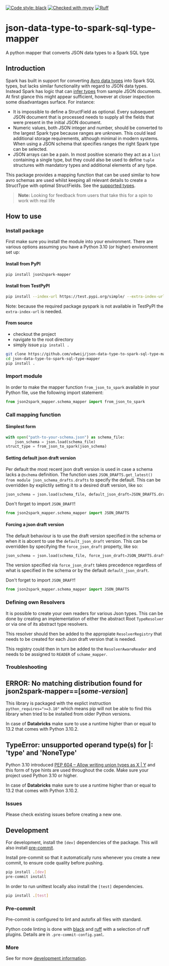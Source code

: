 [![Code style: black](https://img.shields.io/badge/code%20style-black-000000.svg)](https://github.com/psf/black)
[![Checked with mypy](https://www.mypy-lang.org/static/mypy_badge.svg)](https://mypy-lang.org/)
[![Ruff](https://img.shields.io/endpoint?url=https://raw.githubusercontent.com/charliermarsh/ruff/main/assets/badge/v0.json)](https://github.com/charliermarsh/ruff)

# json-data-type-to-spark-sql-type-mapper
A python mapper that converts JSON data types to a Spark SQL type

## Introduction
Spark has built in support for converting [Avro data types](https://avro.apache.org/docs/1.11.1/specification/) into Spark SQL types, but lacks similar functionality with regard to JSON data types. Instead Spark has logic that can [infer types](https://spark.apache.org/docs/latest/sql-data-sources-json.html) from sample JSON documents. At first glance this might appear sufficient, however at closer inspection some disadvantages surface. For instance:

 - It is impossible to define a StructField as optional. Every subsequent JSON document that is processed needs to supply all the fields that were present in the initial JSON document.
 - Numeric values, both JSON integer and number, should be converted to the largest Spark type because ranges are unknown. This could lead additional storage requirements, although minimal in modern systems. When using a JSON schema that specifies ranges the right Spark type can be selected.
 - JSON arrays can be a pain. In most positive scenario they act as a `list` containing a single type, but they could also be used to define `tuple` structures with mandatory types and additional elements of any type.

This package provides a mapping function that can be used similar to how avro schemas are used whilst keeping all relevant details to create a StructType with optimal StructFields. See the [supported types](docs/types.md).

> **Note:** Looking for feedback from users that take this for a spin to work with real life

## How to use

### Install package
First make sure you install the module into your environment. There are various options assuming you have a Python 3.10 (or higher) environment set up:

#### Install from PyPI

```bash
pip install json2spark-mapper
```

#### Install from TestPyPI

```bash
pip install --index-url https://test.pypi.org/simple/ --extra-index-url https://pypi.org/simple/  json2spark-mapper
```
Note: because the required package pyspark is not available in TestPyPI the `extra-index-url` is needed.

#### From source
- checkout the project
- navigate to the root directory
- simply issue `pip install .`

```bash
git clone https://github.com/vdweij/json-data-type-to-spark-sql-type-mapper.git
cd json-data-type-to-spark-sql-type-mapper
pip install .
```

### Import module

In order to make the mapper function `from_json_to_spark` available in your Python file, use the following import statement:

```python
from json2spark_mapper.schema_mapper import from_json_to_spark
```

### Call mapping function

#### Simplest form

```python
with open("path-to-your-schema.json") as schema_file:
    json_schema = json.load(schema_file)
struct_type = from_json_to_spark(json_schema)
```

#### Setting default json draft version

Per default the most recent json draft version is used in case a schema lacks a `@schema` definition. The function uses
`JSON_DRAFTS.get_latest() from module json_schema_drafts.drafts` to specify the default. This can be overridden by explictily setting
it to a desired draft version, like so:

```python
json_schema = json.load(schema_file, default_json_draft=JSON_DRAFTS.draft_2019_09)
```

Don't forget to import `JSON_DRAFT`!
```python
from json2spark_mapper.schema_mapper import JSON_DRAFTS
```

#### Forcing a json draft version

The default behaviour is to use the draft version specified in the schema or when it is abcent to use the `default_json_draft` version.
This can be overridden by specifying the `force_json_draft` property, like so:

```python
json_schema = json.load(schema_file, force_json_draft=JSON_DRAFTS.draft_2019_09)
```

The version specified via `force_json_draft` takes precedence regardless of what is specified in the schema or by the default `default_json_draft`.

Don't forget to import `JSON_DRAFT`!
```python
from json2spark_mapper.schema_mapper import JSON_DRAFTS
```

### Defining own Resolvers

It is possible to create your own readers for various Json types. This can be done by creating an implementation of either the abstract Root `TypeResolver` or via one of its abstract type resolvers.

This resolver should then be added to the appropiate `ResolverRegistry` that needs to be created for each Json draft version that is needed.

This registry could then in turn be added to the `ResolverAwareReader` and needs to be assigned to `READER` of `schame_mapper`.

### Troubleshooting

## ERROR: No matching distribution found for json2spark-mapper==[_some-version_]

This library is packaged with the explict instruction `python_requires=">=3.10"` which means pip will not be able to find this
library when tried to be installed from older Python versions.

In case of **Databricks** make sure to use a runtime higher than or equal to 13.2 that comes with Python 3.10.2.

## TypeError: unsupported operand type(s) for |: 'type' and 'NoneType'

Python 3.10 introduced [PEP 604 – Allow writing union types as X | Y](https://peps.python.org/pep-0604/) and this form of type
hints are used throughout the code. Make sure your project used Python 3.10 or higher.

In case of **Databricks** make sure to use a runtime higher than or equal to 13.2 that comes with Python 3.10.2.

### Issues
Please check existing issues before creating a new one.

## Development

For development, install the `[dev]` dependencies of the package.
This will also install [pre-commit](https://pre-commit.com/).

Install pre-commit so that it automatically runs whenever you create a
new commit, to ensure code quality before pushing.

```bash
pip install .[dev]
pre-commit install
```

In order to run unittest locally also install the `[test]` dependencies.

```bash
pip install .[test]
```

### Pre-commit

Pre-commit is configured to lint and autofix all files with standard.

Python code linting is done with [black](https://pypi.org/project/black/) and [ruff](https://pypi.org/project/ruff/) with a selection
of ruff plugins. Details are in `.pre-commit-config.yaml`.

### More

See for more [development information](docs/development.md).
